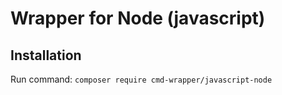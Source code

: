 # Wrapper for Node (javascript)

## Installation

Run command: `composer require cmd-wrapper/javascript-node`
